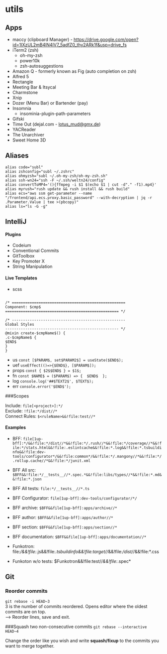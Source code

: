 # utils

## Apps
- maccy (clipboard Manager) - https://drive.google.com/open?id=1IXzUL2mB4lN4IV7_5adfZ0_thy2ARk1f&usp=drive_fs
- iTerm2 (zsh)
    - oh-my-zsh
    - power10k
    - zsh-autosuggestions
- Amazon Q - formerly known as Fig (auto completion on zsh)
- Alfred 5
- Rectangle
- Meeting Bar & Itsycal
- Charmstone
- Xnip
- Dozer (Menu Bar) or Bartender (pay)
- Insomnia
  - insominia-plugin-path-parameters   
- Gifski
- Time Out (dejal.com - lotus_mud@gmx.de)
- YACReader
- The Unarchiver
- Sweet Home 3D

## Aliases
```
alias code="subl"
alias zshconfig="subl ~/.zshrc"
alias ohmyzsh="subl ~/.oh-my-zsh/oh-my-zsh.sh"
alias ssh-wn24="ssh -F ~/.ssh/weltn24/config"
alias convertToMP4='(){ffmpeg -i $1 $(echo $1 | cut -d"." -f1).mp4}'
alias myrush="rush update && rush install && rush build"
alias ecs="aws ssm get-parameter --name "/frontend/api.ecs.proxy.basic_password" --with-decryption | jq -r .Parameter.Value | tee >(pbcopy)"
alias ls="ls -G -g"
```

## IntelliJ

#### Plugins
- Codeium
- Conventional Commits
- GitToolbox
- Key Promoter X
- String Manipulation

#### Live Templates
- scss
```@use "../../../../shared/styles/common" as c;

/* ===================================================
Component: $cmp$
=================================================== */

/* ---------------------------------------------------
Global Styles
--------------------------------------------------- */
@mixin create-$cmpName$() {
.c-$cmpName$ {
$END$
}
}
```
- us `const [$PARAM$, set$PARAM2$] = useState($END$);`
- uef `useEffect(()=>{$END$}, [$PARAM$]);`
- props `const { $2$$END$ } = $1$;`
- fn `const $NAME$ = ($PARAM$) => {  $END$  };`
- log `console.log('##$TEXT2$', $TEXT$);`
- err `console.error('$END$');`

###Scopes

Include: `file[<project>]:*/`  
Exclude: `!file:*/dist//*`  
Connect Rules: `$<ruleName>&&!file:test//*`

#### Examples
- BFF: `file[1up-bff]:*/&&!file:*/dist//*&&!file:*/.rush//*&&!file:*/coverage//*&&!file:*/stats.html&&!file:.eslintcache&&!file:*.log&&!file:*.tsbuildinfo&&!file:dev-tools/configurator*/&&!file:common*/&&!file:*/.mangony//*&&!file:*/.rollup.cache//*&&!file:*/junit.xml`
- BFF All src: `$BFF&&!file:*/__tests__//*.spec.*&&!file:libs/types//*&&!file:*.md&&!file:*.json`
- BFF All tests: `file:*/__tests__//*.ts`
- BFF Configurator: `file[1up-bff]:dev-tools/configurator/*/`
- BFF archive: `$BFF&&file[1up-bff]:apps/archive//*`
- BFF author: `$BFF&&file[1up-bff]:apps/author//*`
- BFF section: `$BFF&&file[1up-bff]:apps/section//*`
- BFF documentation: `$BFF&&file[1up-bff]:apps/documentation//*`

- Funkotron: file:*/&&!file:*.js&&!file:*.tsbuildinfo&&!file:target//*&&!file:*/dist//*&&!file:*.css
- Funkoton w/o tests: $Funkotron&&!file:test//*&&!file:*.spec*


## Git

### Reorder commits
`git rebase -i HEAD~3`  
3 is the number of commits reordered. Opens editor where the oldest commits are on top.  
--> Reorder lines, save and exit.

###Squash two non-consecutive commits
`git rebase --interactive HEAD~4`

Change the order like you wish and write __squash/fixup__ to the commits you want to merge together.


